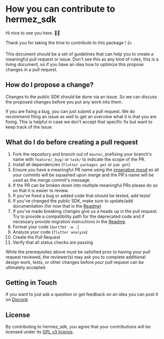 # How you can contribute to hermez_sdk 

Hi nice to see you here. 🙌🎉

Thank you for taking the time to contribute to this package ! 👍

This document should be a set of guidelines that can help you to create a meaningful
pull request or issue. Don't see this as any kind of rules, this is a living document,
so if you have an idea how to optimize this propose changes in a pull request.

## How do I propose a change?

Changes to the public SDK should be done via an issue. So we can discuss the proposed 
changes before you put any work into them.

If you are fixing a bug, you can just submit a pull request. We do recommend filing an issue
as well to get an overview what it is that you are fixing.
This is helpful in case we don’t accept that specific fix but want to keep
track of the issue.

## What do I do before creating a pull request

1. Fork the repository and branch out of `master`, prefixing your branch's name with `feature/`, `bug/` or `task/` to indicate the scope of the PR.
1. Install all dependencies (`flutter packages get` or `pub get`)
1. Ensure you have a meaningful PR name using the [imperative mood](https://chris.beams.io/posts/git-commit/#imperative) as all your commits will be squashed upon merge and the PR's name will be used as the merge commit's message.
1. If the PR can be broken down into multiple meaningful PRs please do so so that it is easier to review.
1. If you’ve fixed a bug or added code that should be tested, add tests!
1. If you've changed the public SDK, make sure to update/add documentation (for now that is the [Readme](README.md))
1. If you've made breaking changes give us a heads up in the pull request. Try to provide a compatibility path for the deprecated code and if necessary provide migration instructions in the [Readme](README.md).
1. Format your code (`dartfmt -w .`)
1. Analyze your code (`flutter analyze`)
1. Create the Pull Request
1. Verify that all status checks are passing

While the prerequisites above must be satisfied prior to having your
pull request reviewed, the reviewer(s) may ask you to complete additional
design work, tests, or other changes before your pull request can be ultimately
accepted.

## Getting in Touch

If you want to just ask a question or get feedback on an idea you can post it
on [Discord](https://discord.com/invite/AczuUXDA2N).

## License

By contributing to hermez_sdk, you agree that your contributions will be licensed
under its [GPL v3 license](LICENSE).
